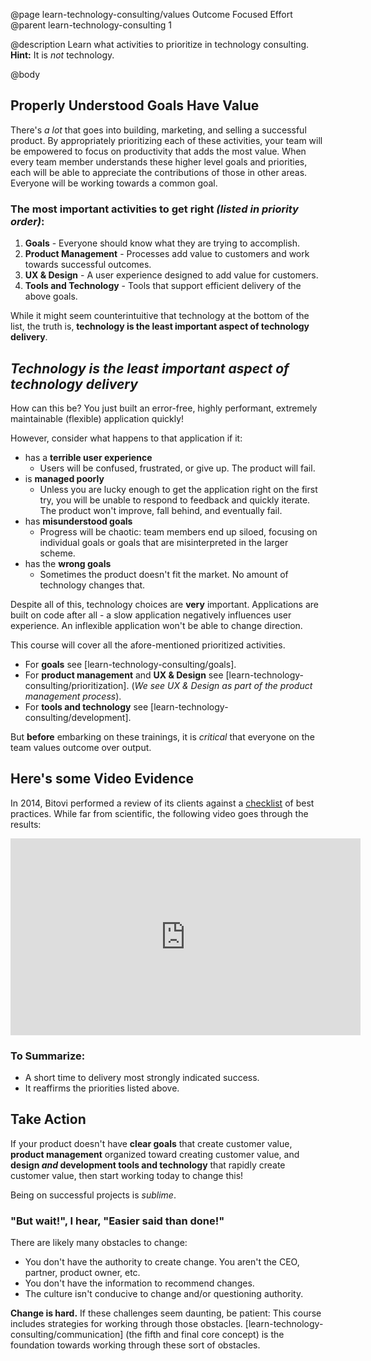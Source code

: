 @page learn-technology-consulting/values Outcome Focused Effort
@parent learn-technology-consulting 1

@description Learn what activities to prioritize in technology consulting. **Hint:** It is _not_ technology.

@body

## Properly Understood Goals Have Value

There's _a lot_ that goes into building, marketing, and selling a successful product. By appropriately prioritizing each of these activities, your team will be empowered to focus on productivity that adds the most value. When every team member understands these higher level goals and priorities, each will be able to appreciate the contributions of those in other areas. Everyone will be working towards a common goal.

### The most important activities to get right _(listed in priority order)_:

1. **Goals** - Everyone should know what they are trying to accomplish.
2. **Product Management** - Processes add value to customers and work towards successful outcomes.
3. **UX & Design** - A user experience designed to add value for customers.
4. **Tools and Technology** - Tools that support efficient delivery of the above goals.

While it might seem counterintuitive
that technology at the bottom of the list, the truth is, **technology is the least important aspect of technology delivery**.

## _Technology is the least important aspect of technology delivery_

How can this be? You just built an error-free,
highly performant, extremely maintainable (flexible) application quickly!

However, consider what happens to that application if it:

- has a **terrible user experience**
  - Users will be confused, frustrated, or give up. The product will fail.
- is **managed poorly**
  - Unless you are lucky enough to
    get the application right on the first try, you will
    be unable to respond to feedback and quickly iterate.
    The product won't improve, fall behind, and eventually fail.
- has **misunderstood goals**
  - Progress will be chaotic: team members end up siloed, focusing on individual goals or goals that are misinterpreted in the larger scheme.
- has the **wrong goals**
  - Sometimes the product doesn't
    fit the market. No amount of technology changes that.

Despite all of this, technology choices are
**very** important. Applications are built on code after all - a slow application negatively influences user experience. An inflexible application won't be able to change direction.

This course will cover all the afore-mentioned prioritized activities.

- For **goals** see [learn-technology-consulting/goals].
- For **product management** and **UX & Design** see [learn-technology-consulting/prioritization]. (_We see UX & Design as part of the product management process_).
- For **tools and technology** see [learn-technology-consulting/development].

But **before** embarking on these trainings, it is _critical_ that everyone on the team values outcome over output.

## Here's some Video Evidence

In 2014, Bitovi performed a review of its clients against a
[checklist](https://github.com/bitovi/checklist) of best practices. While far from scientific, the following video goes through the results:

<iframe width="560" height="315" src="https://www.youtube.com/embed/20ebllexvuc" frameborder="0" allow="accelerometer; autoplay; encrypted-media; gyroscope; picture-in-picture" allowfullscreen></iframe>

### To Summarize:

- A short time to delivery most strongly indicated success.
- It reaffirms the priorities listed above.

## Take Action

If your product doesn't have **clear goals** that create customer value, **product management** organized toward creating customer value, and **design _and_ development tools and technology** that rapidly create customer value, then start working today to change this!

Being on successful projects is _sublime_.

### "But wait!", I hear, "Easier said than done!"

There are likely many obstacles to change:

- You don't have the authority to create change. You aren't the CEO,
  partner, product owner, etc.
- You don't have the information to recommend changes.
- The culture isn't conducive to change and/or questioning authority.

**Change is hard.** If these challenges seem daunting, be patient: This course includes
strategies for working through those obstacles. [learn-technology-consulting/communication]
(the fifth and final core concept) is the foundation towards working through these sort of obstacles.

<!-- <p style="font-weight: bold; text-align: center;">
Next: [learn-technology-consulting/goals Learn how to create specific goals]
</p> -->
